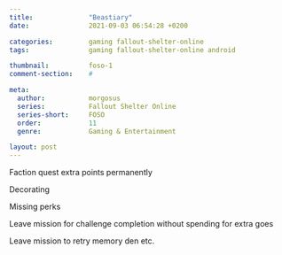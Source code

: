 ```yaml
---
title:              "Beastiary"
date:               2021-09-03 06:54:28 +0200

categories:         gaming fallout-shelter-online
tags:               gaming fallout-shelter-online android

thumbnail:          foso-1
comment-section:    #

meta:
  author:           morgosus
  series:           Fallout Shelter Online
  series-short:     FOSO
  order:            11
  genre:            Gaming & Entertainment

layout: post
---
```


Faction quest extra points permanently

Decorating

Missing perks

Leave mission for challenge completion without spending for extra goes

Leave mission to retry memory den etc.